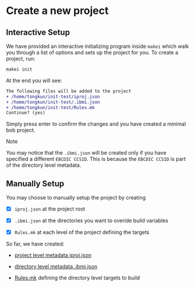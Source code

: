 # Create a new project

## Interactive Setup

We have provided an interactive initializing program inside `makei` which walk you through a list of options and sets up the project for you. To create a project, run:

```bash
makei init
```

At the end you will see:

```diff
The following files will be added to the project
+ /home/tongkun/init-test/iproj.json
+ /home/tongkun/init-test/.ibmi.json
+ /home/tongkun/init-test/Rules.mk
Continue? (yes)
```

Simply press enter to confirm the changes and you have created a minimal bob project.

> [!NOTE]
>
> You may notice that the `.ibmi.json` will be created only if you have specified a different `EBCDIC CCSID`. This is because the `EBCDIC CCSID` is part of the directory level metadata.

## Manually Setup

You may choose to manually setup the project by creating 

- [x] `iproj.json` at the project root
- [x] `.ibmi.json` at the directories you want to overide build variables
- [x] `Rules.mk` at each level of the project defining the targets



So far, we have created:

- [project level metadata iproj.json](prepare-the-project/iproj-json)
- [directory level metadata .ibmi.json](prepare-the-project/ibmi-json)

- [Rules.mk](prepare-the-project/rules-mk.md) defining the directory level targets to build

